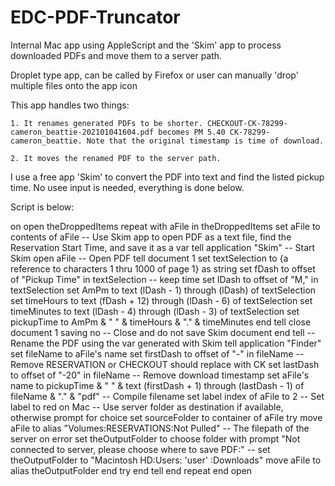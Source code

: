 # EDC-PDF-Truncator
Internal Mac app using AppleScript and the 'Skim' app to process downloaded PDFs and move them to a server path.

Droplet type app, can be called by Firefox or user can manually 'drop' multiple files onto the app icon

This app handles two things:

    1. It renames generated PDFs to be shorter. CHECKOUT-CK-78299-cameron_beattie-202101041604.pdf becomes PM 5.40 CK-78299-cameron_beattie. Note that the original timestamp is time of download.

    2. It moves the renamed PDF to the server path.

I use a free app 'Skim' to convert the PDF into text and find the listed pickup time. No usee input is needed, everything is done below.

Script is below:

on open theDroppedItems
	repeat with aFile in theDroppedItems
		set aFile to contents of aFile
		-- Use Skim app to open PDF as a text file, find the Reservation Start Time, and save it as a var
		tell application "Skim" -- Start Skim
			open aFile -- Open PDF
			tell document 1
				set textSelection to {a reference to characters 1 thru 1000 of page 1} as string
				set fDash to offset of "Pickup Time" in textSelection -- keep time
				set lDash to offset of "M," in textSelection
				set AmPm to text (lDash - 1) through (lDash) of textSelection
				set timeHours to text (fDash + 12) through (lDash - 6) of textSelection
				set timeMinutes to text (lDash - 4) through (lDash - 3) of textSelection
				set pickupTime to AmPm & " " & timeHours & "." & timeMinutes
			end tell
			close document 1 saving no -- Close and do not save Skim document
		end tell
		-- Rename the PDF using the var generated with Skim
		tell application "Finder"
			set fileName to aFile's name
			set firstDash to offset of "-" in fileName -- Remove RESERVATION or CHECKOUT should replace with CK
			set lastDash to offset of "-20" in fileName -- Remove download timestamp
			set aFile's name to pickupTime & " " & text (firstDash + 1) through (lastDash - 1) of fileName & "." & "pdf" -- Compile filename
			set label index of aFile to 2 -- Set label to red on Mac
			-- Use server folder as destination if available, otherwise prompt for choice
			set sourceFolder to container of aFile
			try
				move aFile to alias "Volumes:RESERVATIONS:Not Pulled" -- The filepath of the server
			on error
				set theOutputFolder to choose folder with prompt "Not connected to server, please choose where to save PDF:"
				-- set theOutputFolder to "Macintosh HD:Users:  'user' :Downloads" 
				move aFile to alias theOutputFolder
			end try
		end tell
	end repeat
end open
